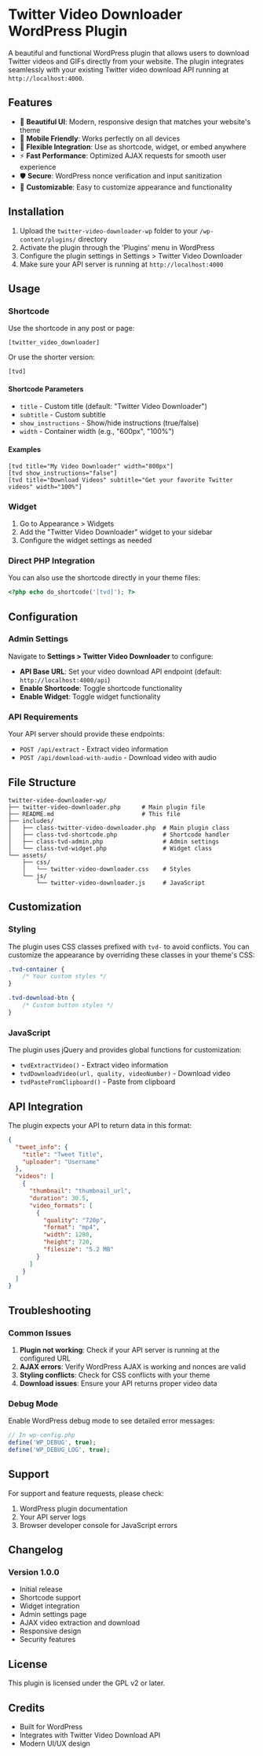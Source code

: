 # Twitter Video Downloader WordPress Plugin

A beautiful and functional WordPress plugin that allows users to download Twitter videos and GIFs directly from your website. The plugin integrates seamlessly with your existing Twitter video download API running at `http://localhost:4000`.

## Features

- 🎨 **Beautiful UI**: Modern, responsive design that matches your website's theme
- 📱 **Mobile Friendly**: Works perfectly on all devices
- 🔧 **Flexible Integration**: Use as shortcode, widget, or embed anywhere
- ⚡ **Fast Performance**: Optimized AJAX requests for smooth user experience
- 🛡️ **Secure**: WordPress nonce verification and input sanitization
- 🎯 **Customizable**: Easy to customize appearance and functionality

## Installation

1. Upload the `twitter-video-downloader-wp` folder to your `/wp-content/plugins/` directory
2. Activate the plugin through the 'Plugins' menu in WordPress
3. Configure the plugin settings in Settings > Twitter Video Downloader
4. Make sure your API server is running at `http://localhost:4000`

## Usage

### Shortcode

Use the shortcode in any post or page:

```
[twitter_video_downloader]
```

Or use the shorter version:

```
[tvd]
```

#### Shortcode Parameters

- `title` - Custom title (default: "Twitter Video Downloader")
- `subtitle` - Custom subtitle
- `show_instructions` - Show/hide instructions (true/false)
- `width` - Container width (e.g., "600px", "100%")

#### Examples

```
[tvd title="My Video Downloader" width="800px"]
[tvd show_instructions="false"]
[tvd title="Download Videos" subtitle="Get your favorite Twitter videos" width="100%"]
```

### Widget

1. Go to Appearance > Widgets
2. Add the "Twitter Video Downloader" widget to your sidebar
3. Configure the widget settings as needed

### Direct PHP Integration

You can also use the shortcode directly in your theme files:

```php
<?php echo do_shortcode('[tvd]'); ?>
```

## Configuration

### Admin Settings

Navigate to **Settings > Twitter Video Downloader** to configure:

- **API Base URL**: Set your video download API endpoint (default: `http://localhost:4000/api`)
- **Enable Shortcode**: Toggle shortcode functionality
- **Enable Widget**: Toggle widget functionality

### API Requirements

Your API server should provide these endpoints:

- `POST /api/extract` - Extract video information
- `POST /api/download-with-audio` - Download video with audio

## File Structure

```
twitter-video-downloader-wp/
├── twitter-video-downloader.php      # Main plugin file
├── README.md                         # This file
├── includes/
│   ├── class-twitter-video-downloader.php  # Main plugin class
│   ├── class-tvd-shortcode.php             # Shortcode handler
│   ├── class-tvd-admin.php                 # Admin settings
│   └── class-tvd-widget.php                # Widget class
└── assets/
    ├── css/
    │   └── twitter-video-downloader.css    # Styles
    └── js/
        └── twitter-video-downloader.js     # JavaScript
```

## Customization

### Styling

The plugin uses CSS classes prefixed with `tvd-` to avoid conflicts. You can customize the appearance by overriding these classes in your theme's CSS:

```css
.tvd-container {
    /* Your custom styles */
}

.tvd-download-btn {
    /* Custom button styles */
}
```

### JavaScript

The plugin uses jQuery and provides global functions for customization:

- `tvdExtractVideo()` - Extract video information
- `tvdDownloadVideo(url, quality, videoNumber)` - Download video
- `tvdPasteFromClipboard()` - Paste from clipboard

## API Integration

The plugin expects your API to return data in this format:

```json
{
  "tweet_info": {
    "title": "Tweet Title",
    "uploader": "Username"
  },
  "videos": [
    {
      "thumbnail": "thumbnail_url",
      "duration": 30.5,
      "video_formats": [
        {
          "quality": "720p",
          "format": "mp4",
          "width": 1280,
          "height": 720,
          "filesize": "5.2 MB"
        }
      ]
    }
  ]
}
```

## Troubleshooting

### Common Issues

1. **Plugin not working**: Check if your API server is running at the configured URL
2. **AJAX errors**: Verify WordPress AJAX is working and nonces are valid
3. **Styling conflicts**: Check for CSS conflicts with your theme
4. **Download issues**: Ensure your API returns proper video data

### Debug Mode

Enable WordPress debug mode to see detailed error messages:

```php
// In wp-config.php
define('WP_DEBUG', true);
define('WP_DEBUG_LOG', true);
```

## Support

For support and feature requests, please check:

1. WordPress plugin documentation
2. Your API server logs
3. Browser developer console for JavaScript errors

## Changelog

### Version 1.0.0
- Initial release
- Shortcode support
- Widget integration
- Admin settings page
- AJAX video extraction and download
- Responsive design
- Security features

## License

This plugin is licensed under the GPL v2 or later.

## Credits

- Built for WordPress
- Integrates with Twitter Video Download API
- Modern UI/UX design 
